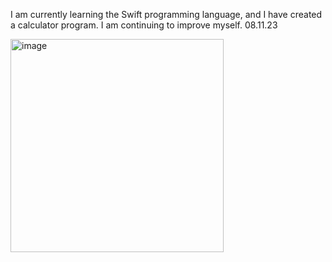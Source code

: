 I am currently learning the Swift programming language, and I have created a calculator program. I am continuing to improve myself. 08.11.23


<img width="341" alt="image" src="https://github.com/SwachTR/IOS--Calculator/assets/104201667/7c87371e-d5d5-443e-8a3a-53323b0330ce">



